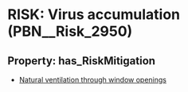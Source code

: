 # RISK: __Virus accumulation__ (PBN__Risk_2950)

## Property: has_RiskMitigation

* [Natural ventilation through window openings](PBN__Mitigation_1152)

